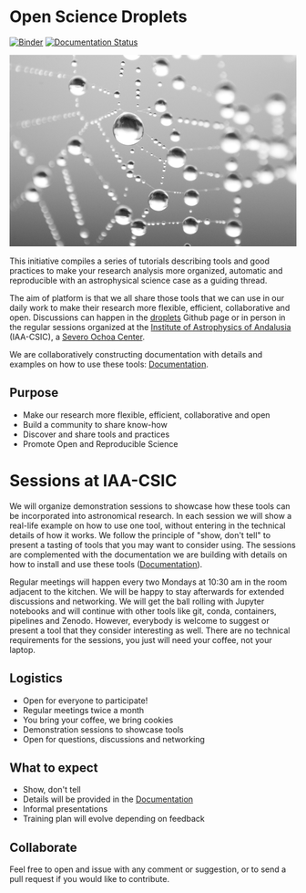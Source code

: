 # Open Science Droplets

[![Binder](https://mybinder.org/badge_logo.svg)](https://mybinder.org/v2/gh/spsrc/droplets/master?filepath=gaia_exploratory%2Fjupyter_exploratory.ipynb)
[![Documentation Status](https://readthedocs.org/projects/droplets-spsrc/badge/?version=latest)](https://droplets-spsrc.readthedocs.io/?badge=latest)

![Water droplets](./water_droplets.png)

This initiative compiles a series of tutorials describing tools and good practices to make your research analysis more organized, automatic and reproducible with an astrophysical science case as a guiding thread.

The aim of platform is that we all share those tools that we can use in our daily work to make their research more flexible, efficient, collaborative and open. Discussions can happen in the [droplets](https://github.com/spsrc/droplets) Github page or in person in the regular sessions organized at the [Institute of Astrophysics of Andalusia](https://www.iaa.csic.es/) (IAA-CSIC), a [Severo Ochoa Center](http://so.iaa.csic.es/).

We are collaboratively constructing documentation with details and examples on how to use these tools: [Documentation](https://droplets-spsrc.readthedocs.io/). 


## Purpose

- Make our research more flexible, efficient, collaborative and open
- Build a community to share know-how
- Discover and share tools and practices
- Promote Open and Reproducible Science



# Sessions at IAA-CSIC

We will organize demonstration sessions to showcase how these tools can be incorporated into astronomical research. In each session we will show a real-life example on how to use one tool, without entering in the technical details of how it works. We follow the principle of "show, don't tell" to present a tasting of tools that you may want to consider using. The sessions are complemented with the documentation we are building with details on how to install and use these tools ([Documentation](https://droplets-spsrc.readthedocs.io/)). 

Regular meetings will happen every two Mondays at 10:30 am in the room adjacent to the kitchen. We will be happy to stay afterwards for extended discussions and networking. We will get the ball rolling with Jupyter notebooks and will continue with other tools like git, conda, containers, pipelines and Zenodo. However, everybody is welcome to suggest or present a tool that they consider interesting as well. There are no technical requirements for the sessions, you just will need your coffee, not your laptop.

## Logistics
- Open for everyone to participate!
- Regular meetings twice a month
- You bring your coffee, we bring cookies
- Demonstration sessions to showcase tools
- Open for questions, discussions and networking

## What to expect
- Show, don't tell
- Details will be provided in the [Documentation](https://droplets-spsrc.readthedocs.io/)
- Informal presentations
- Training plan will evolve depending on feedback

## Collaborate

Feel free to open and issue with any comment or suggestion, or to send a pull request if you would like to contribute.
